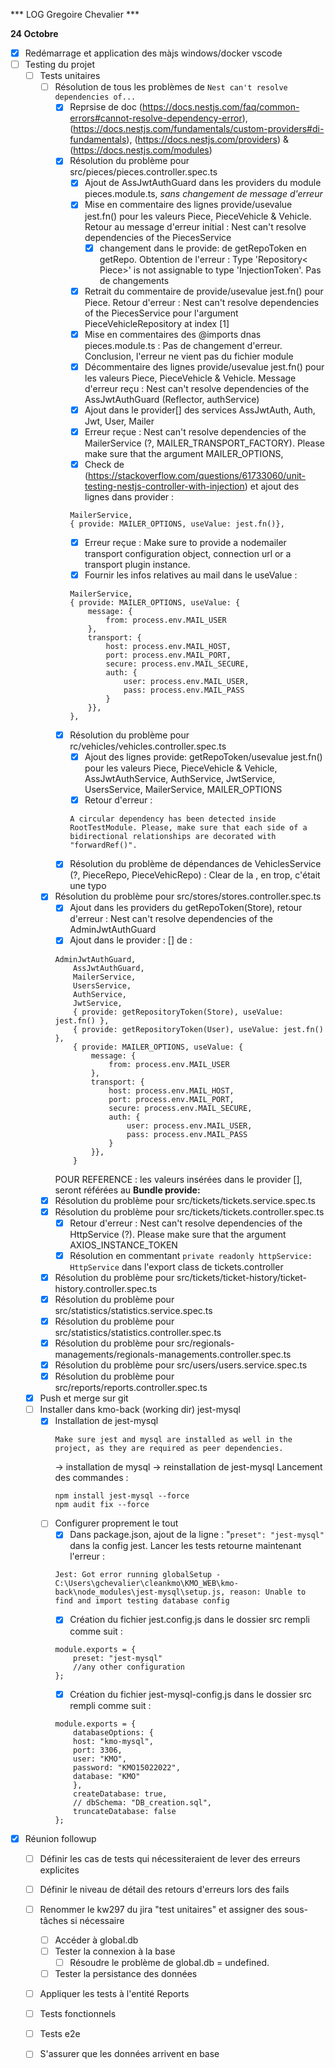 *** LOG Gregoire Chevalier ***

**24 Octobre**
- [x] Redémarrage et application des màjs windows/docker vscode
- [ ] Testing du projet
    - [ ] Tests unitaires
        - [ ] Résolution de tous les problèmes de ```Nest can't resolve dependencies of...```
            - [x] Reprsise de doc (https://docs.nestjs.com/faq/common-errors#cannot-resolve-dependency-error), (https://docs.nestjs.com/fundamentals/custom-providers#di-fundamentals), (https://docs.nestjs.com/providers) & (https://docs.nestjs.com/modules)
            - [x] Résolution du problème pour src/pieces/pieces.controller.spec.ts
                - [x] Ajout de AssJwtAuthGuard dans les providers du module pieces.module.ts, *sans changement de message d'erreur*
                - [x] Mise en commentaire des lignes provide/usevalue jest.fn() pour les valeurs Piece, PieceVehicle & Vehicle. Retour au message d'erreur initial : Nest can't resolve dependencies of the PiecesService
                    - [x] changement dans le provide: de getRepoToken en getRepo. Obtention de l'erreur : Type 'Repository< Piece>' is not assignable to type 'InjectionToken'. Pas de changements
                - [x] Retrait du commentaire de provide/usevalue jest.fn() pour Piece. Retour d'erreur : Nest can't resolve dependencies of the PiecesService pour l'argument PieceVehicleRepository at index [1]
                - [x] Mise en commentaires des @imports dnas pieces.module.ts : Pas de changement d'erreur. Conclusion, l'erreur ne vient pas du fichier module
                - [x] Décommentaire des lignes provide/usevalue jest.fn() pour les valeurs Piece, PieceVehicle & Vehicle. Message d'erreur reçu : Nest can't resolve dependencies of the AssJwtAuthGuard (Reflector, authService)
                - [x] Ajout dans le provider[] des services AssJwtAuth, Auth, Jwt, User, Mailer
                - [x] Erreur reçue : Nest can't resolve dependencies of the MailerService (?, MAILER_TRANSPORT_FACTORY). Please make sure that the argument MAILER_OPTIONS,
                - [x] Check de (https://stackoverflow.com/questions/61733060/unit-testing-nestjs-controller-with-injection) et ajout des lignes dans provider : 
                ```
                MailerService,
				{ provide: MAILER_OPTIONS, useValue: jest.fn()},
                ``` 
                - [x] Erreur reçue : Make sure to provide a nodemailer transport configuration object, connection url or a transport plugin instance.
                - [x] Fournir les infos relatives au mail dans le useValue : 
                ```
                MailerService,
				{ provide: MAILER_OPTIONS, useValue: {
					message: {
						from: process.env.MAIL_USER
					},
					transport: {
						host: process.env.MAIL_HOST,
						port: process.env.MAIL_PORT,
						secure: process.env.MAIL_SECURE,
						auth: {
							user: process.env.MAIL_USER,
							pass: process.env.MAIL_PASS
						}
					}},
				},
                ```
            - [x] Résolution du problème pour rc/vehicles/vehicles.controller.spec.ts
                - [x] Ajout des lignes provide: getRepoToken/usevalue jest.fn() pour les valeurs Piece, PieceVehicle & Vehicle, AssJwtAuthService, AuthService, JwtService, UsersService, MailerService, MAILER_OPTIONS
                - [x] Retour d'erreur : 
                ```
                A circular dependency has been detected inside RootTestModule. Please, make sure that each side of a bidirectional relationships are decorated with "forwardRef()".
                ```
            - [x] Résolution du problème de dépendances de VehiclesService (?, PieceRepo, PieceVehicRepo) : Clear de la , en trop, c'était une typo
        - [x] Résolution du problème pour src/stores/stores.controller.spec.ts
            - [x] Ajout dans les providers du getRepoToken(Store), retour d'erreur : Nest can't resolve dependencies of the AdminJwtAuthGuard
            - [x] Ajout dans le provider : [] de : 
            ```
            AdminJwtAuthGuard,
				AssJwtAuthGuard,
				MailerService,
				UsersService,
				AuthService,
				JwtService,
				{ provide: getRepositoryToken(Store), useValue: jest.fn() },
				{ provide: getRepositoryToken(User), useValue: jest.fn() },
				{ provide: MAILER_OPTIONS, useValue: {
					message: {
						from: process.env.MAIL_USER
					},
					transport: {
						host: process.env.MAIL_HOST,
						port: process.env.MAIL_PORT,
						secure: process.env.MAIL_SECURE,
						auth: {
							user: process.env.MAIL_USER,
							pass: process.env.MAIL_PASS
						}
					}},
				}
            ```
            POUR REFERENCE : les valeurs insérées dans le provider [], seront référées au **Bundle provide:**
        - [x] Résolution du problème pour src/tickets/tickets.service.spec.ts
        - [x] Résolution du problème pour src/tickets/tickets.controller.spec.ts
            - [x] Retour d'erreur : Nest can't resolve dependencies of the HttpService (?). Please make sure that the argument AXIOS_INSTANCE_TOKEN
            - [x] Résolution en commentant ```private readonly httpService: HttpService``` dans l'export class de tickets.controller
        - [x] Résolution du problème pour src/tickets/ticket-history/ticket-history.controller.spec.ts
        - [x] Résolution du problème pour src/statistics/statistics.service.spec.ts 
        - [x] Résolution du problème pour src/statistics/statistics.controller.spec.ts 
        - [x] Résolution du problème pour src/regionals-managements/regionals-managements.controller.spec.ts 
        - [x] Résolution du problème pour src/users/users.service.spec.ts
        - [x] Résolution du problème pour src/reports/reports.controller.spec.ts
    - [x] Push et merge sur git
    - [ ] Installer dans kmo-back (working dir) jest-mysql
        - [x] Installation de jest-mysql
            ```
            Make sure jest and mysql are installed as well in the project, as they are required as peer dependencies.
            ```
            -> installation de mysql
            -> reinstallation de jest-mysql
            Lancement des commandes :
            ```
            npm install jest-mysql --force
            npm audit fix --force
            ```
        - [ ] Configurer proprement le tout
            - [x] Dans package.json, ajout de la ligne : "```preset": "jest-mysql"``` dans la config jest. Lancer les tests retourne maintenant l'erreur : 
            ```
            Jest: Got error running globalSetup - C:\Users\gchevalier\cleankmo\KMO_WEB\kmo-back\node_modules\jest-mysql\setup.js, reason: Unable to find and import testing database config
            ```
            - [x] Création du fichier jest.config.js dans le dossier src rempli comme suit :
            ```
            module.exports = {
                preset: "jest-mysql"
                //any other configuration
            };
            ```
            - [x] Création du fichier jest-mysql-config.js dans le dossier src rempli comme suit :
            ```
            module.exports = {
                databaseOptions: {
                host: "kmo-mysql",
                port: 3306,
                user: "KMO",
                password: "KMO15022022",
                database: "KMO"
                },
                createDatabase: true,
                // dbSchema: "DB_creation.sql",
                truncateDatabase: false
            };
            ```
- [x] Réunion followup
    - [ ] Définir les cas de tests qui nécessiteraient de lever des erreurs explicites
    - [ ] Définir le niveau de détail des retours d'erreurs lors des fails
    - [ ] Renommer le kw297 du jira "test unitaires" et assigner des sous-tâches si nécessaire
        - [ ] Accéder à global.db  
        - [ ] Tester la connexion à la base
            - [ ] Résoudre le problème de global.db = undefined.
        - [ ] Tester la persistance des données
    - [ ] Appliquer les tests à l'entité Reports
    - [ ] Tests fonctionnels
    - [ ] Tests e2e
    - [ ] S'assurer que les données arrivent en base

